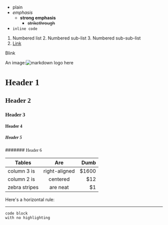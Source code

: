 
* plain
* *emphasis*
  * **strong emphasis**
    * ~~strikethrough~~
* `inline code`

1. Numbered list
    2. Numbered sub-list
       3. Numbered sub-sub-list
2. [Link](https://www.google.com)

<span class='blink'>Blink</span>


An image:![markdown logo here](http://i.imgur.com/2b7VsHA.png) 


# <span style="font-family:Oswald;">Header 1</span>
## <span style="font-family:Oswald;">Header 2</span>
### <span style="font-family:Oswald;">Header 3</span>
#### <span style="font-family:Oswald;">Header 4</span>
##### <span style="font-family:Oswald;">Header 5</span>
####### <span style="font-family:Oswald;">Header 6</span>

| Tables | Are | Dumb  |
| ------------- |:-------------:| -----:|
| column 3 is | right-aligned | $1600 |
| column 2 is | centered | $12 |
| zebra stripes | are neat | $1 |

Here's a horizontal rule:

---

```
code block
with no highlighting 